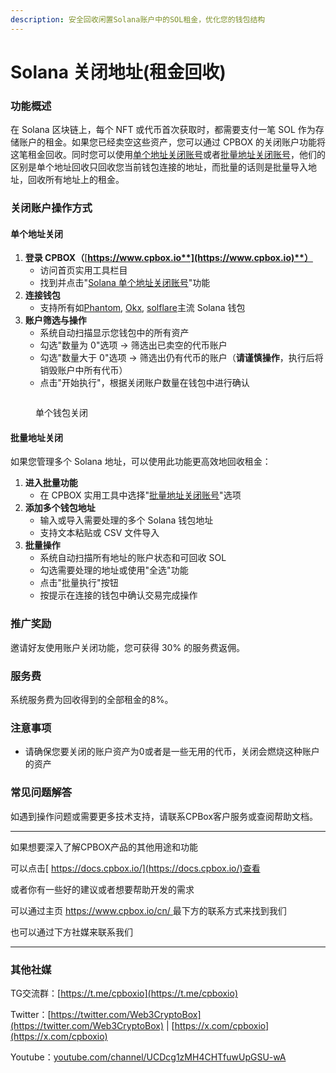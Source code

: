 ```yaml
---
description: 安全回收闲置Solana账户中的SOL租金，优化您的钱包结构
---
```


# Solana 关闭地址(租金回收)

### 功能概述

在 Solana 区块链上，每个 NFT 或代币首次获取时，都需要支付一笔 SOL 作为存储账户的租金。如果您已经卖空这些资产，您可以通过 CPBOX 的关闭账户功能将这笔租金回收。同时您可以使用[单个地址关闭账号](https://www.cpbox.io/cn/solana/close-account)或者[批量地址关闭账号](https://www.cpbox.io/cn/solana/batch/close-account)，他们的区别是单个地址回收只回收您当前钱包连接的地址，而批量的话则是批量导入地址，回收所有地址上的租金。

### 关闭账户操作方式

#### 单个地址关闭

1. **登录 CPBOX（**[**https://www.cpbox.io**](https://www.cpbox.io)**）**
   * 访问首页实用工具栏目
   * 找到并点击"[Solana 单个地址关闭账号](https://www.cpbox.io/cn/solana/close-account)"功能
2. **连接钱包**
   * 支持所有如[Phantom](https://phantom.com/), [Okx](https://www.okx.com/zh-hans/web3), [solflare](https://solflare.com/)主流 Solana 钱包
3. **账户筛选与操作**
   * 系统自动扫描显示您钱包中的所有资产
   * 勾选"数量为 0"选项 → 筛选出已卖空的代币账户
   * 勾选"数量大于 0"选项 → 筛选出仍有代币的账户（**请谨慎操作**，执行后将销毁账户中所有代币）
   * 点击"开始执行"，根据关闭账户数量在钱包中进行确认

<figure><img src="https://www.cpbox.io/cpfiles/2024-06-07/d1tqq6b3nm1xq1ncbc.png" alt=""><figcaption><p>单个钱包关闭</p></figcaption></figure>

#### 批量地址关闭

如果您管理多个 Solana 地址，可以使用此功能更高效地回收租金：

1. **进入批量功能**
   * 在 CPBOX 实用工具中选择"[批量地址关闭账号](https://www.cpbox.io/cn/solana/batch/close-account)"选项
2. **添加多个钱包地址**
   * 输入或导入需要处理的多个 Solana 钱包地址
   * 支持文本粘贴或 CSV 文件导入
3. **批量操作**
   * 系统自动扫描所有地址的账户状态和可回收 SOL
   * 勾选需要处理的地址或使用"全选"功能
   * 点击"批量执行"按钮
   * 按提示在连接的钱包中确认交易完成操作

### 推广奖励

邀请好友使用账户关闭功能，您可获得 30% 的服务费返佣。

### 服务费

系统服务费为回收得到的全部租金的8%。

### 注意事项

* 请确保您要关闭的账户资产为0或者是一些无用的代币，关闭会燃烧这种账户的资产

### 常见问题解答

如遇到操作问题或需要更多技术支持，请联系CPBox客户服务或查阅帮助文档。

***

如果想要深入了解CPBOX产品的其他用途和功能

可以点击[ https://docs.cpbox.io/](https://docs.cpbox.io/)查看

或者你有一些好的建议或者想要帮助开发的需求

可以通过主页 [https://www.cpbox.io/cn/ ](https://www.cpbox.io/cn/)最下方的联系方式来找到我们

也可以通过下方社媒来联系我们

***

### 其他社媒

TG交流群：[https://t.me/cpboxio](https://t.me/cpboxio)

Twitter：[https://twitter.com/Web3CryptoBox](https://twitter.com/Web3CryptoBox) | [https://x.com/cpboxio](https://x.com/cpboxio)

Youtube：[youtube.com/channel/UCDcg1zMH4CHTfuwUpGSU-wA](solana-yi-jian-fa-bi.md)
